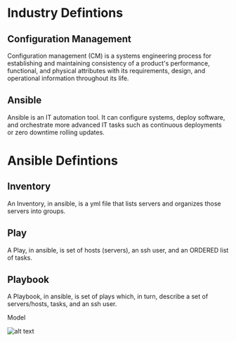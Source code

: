 Industry Defintions
===

Configuration Management
---

Configuration management (CM) is a systems engineering process for establishing and maintaining consistency of a product's performance, functional, and physical attributes with its requirements, design, and operational information throughout its life.

Ansible
---

Ansible is an IT automation tool. It can configure systems, deploy software, and orchestrate more advanced IT tasks such as continuous deployments or zero downtime rolling updates.


Ansible Defintions
===

Inventory
---
An Inventory, in ansible, is a yml file that lists servers and organizes those servers into groups. 

Play
---
A Play, in ansible, is set of hosts (servers), an ssh user, and an ORDERED list of tasks. 

Playbook
---
A Playbook, in ansible, is set of plays which, in turn, describe a set of servers/hosts, tasks, and an ssh user.

Model

![alt text](https://raw.githubusercontent.com/vccabral/ansible-101/master/1.Model/model%20state%201.png "Model of Ansible")

